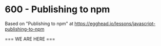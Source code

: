 # 600 - Publishing to npm

Based on "Publishing to npm" at https://egghead.io/lessons/javascript-publishing-to-npm

=== WE ARE HERE ===